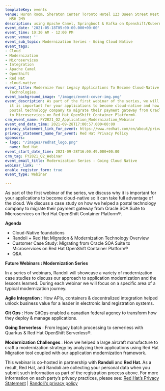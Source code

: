 ```yaml
---
templateKey: events
venue: Huron Room, Sheraton Center Toronto Hotel 123 Queen Street West, Toronto, ON
  M5H 2M9
description: using Apache Camel, Springboot & Kafka on Openshift/Kubernetes
event_date: '2021-05-18T05:00:00.000+00:00'
event_time: 10:30 AM - 12:00 PM
event_venue: ''
event_sub_topic: Modernization Series - Going Cloud Native
event_tags:
- Cloud
- Modernization
- Microservices
- Integration
- Apache Camel
- OpenShift
- Red Hat
- cloud-native
event_title: Modernize Your Legacy Applications To Become Cloud-Native Using Red Hat
  Technologies.
event_background_image: "/images/event-cover-img.png"
event_description: As part of the first webinar of the series, we will discuss why
  it is important for your applications to become cloud-native and how we helped a
  postal technology company to migrate their payment gateway from Oracle SOA Suite
  to Microservices on Red Hat OpenShift Container Platform®.
crm_event_name: FY2021_Q2_Application_Modernization_Webinar
event_end_date_time: 2021-09-28T17:00:57.000+00:00
privacy_statement_link_for_event: https://www.redhat.com/en/about/privacy-policy
privacy_statement_name_for_event: Red Hat Privacy Policy
sponsors:
- logo: "/images/redhat_logo.png"
  name: Red Hat
event_start_date_time: 2021-09-28T16:00:49.000+00:00
crm_tag: FY2021_Q2_Webinar
event_email_title: Modernization Series - Going Cloud Native
webinar_link: ''
enable_register_form: true
event_type: Webinar

---
```

As part of the first webinar of the series, we discuss why it is important for your applications to become cloud-native so it can take full advantage of the cloud.  We discuss a case study on how we helped a postal technology company to migrate their payment gateway from Oracle SOA Suite to Microservices on Red Hat OpenShift Container Platform®.

**Agenda**

* Cloud-Native foundations
* Randoli + Red Hat Migration & Modernization Technology Overview
* Customer Case Study: Migrating from Oracle SOA Suite to Microservices on Red Hat OpenShift Container Platform®
* Q&A

**Future Webinars : Modernization Series**

In a series of webinars, Randoli will showcase a variety of modernization case studies to discuss our approach to application modernization and the lessons learned. During each webinar we will focus on a specific area of a typical modernization journey. 

**Agile Integration** : How APIs, containers & decentralized integration helped unlock business value for a leader in electronic land registration systems.

**Git Ops** : How GitOps enabled a canadian federal agency to transform how they deploy & manage applications.

**Going Serverless** : From legacy batch processing to serverless with Quarkus & Red Hat OpenShift Serverless®.

**Modernization Challenges** : How we helped a large aircraft manufacture to craft a modernization strategy by analyzing their applications using Red Hat Migration tool coupled with our application modernization framework.

This webinar is co-hosted in partnership with **Randoli** and **Red Hat**. As a result, Red Hat, and Randoli are collecting your personal data when you submit such information as part of the registration process above. For more information on each party’s privacy practices, please see: [Red Hat’s Privacy Statement](https://www.redhat.com/en/about/privacy-policy) | [Randoli's privacy policy](http://randoli.ca.s3-website.ca-central-1.amazonaws.com/privacy-policy)
